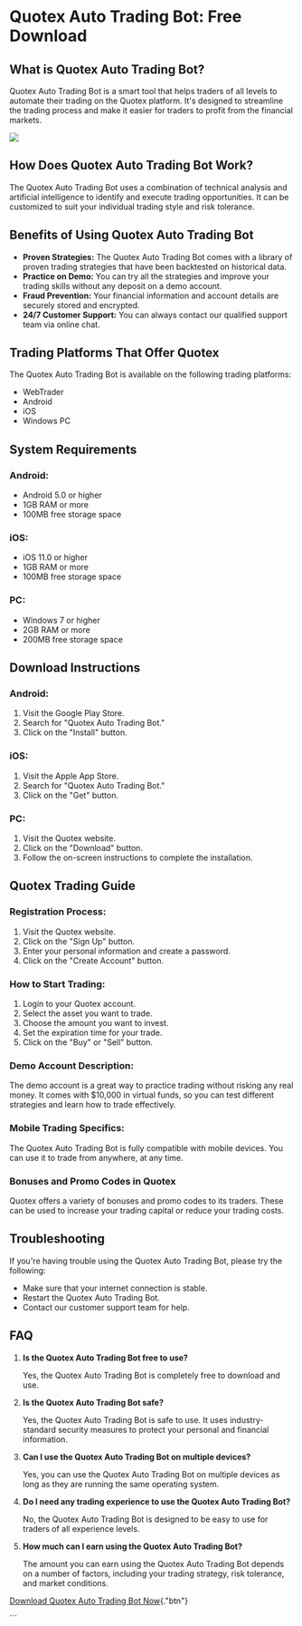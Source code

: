 # Quotex Auto Trading Bot: Free Download

## What is Quotex Auto Trading Bot?

Quotex Auto Trading Bot is a smart tool that helps traders of all levels
to automate their trading on the Quotex platform. It\'s designed to
streamline the trading process and make it easier for traders to profit
from the financial markets.

[![](https://static.quotex.io/files/4_en/300_250.jpg)](https://traff.sbs/brokerqxlid)

## How Does Quotex Auto Trading Bot Work?

The Quotex Auto Trading Bot uses a combination of technical analysis and
artificial intelligence to identify and execute trading opportunities.
It can be customized to suit your individual trading style and risk
tolerance.

## Benefits of Using Quotex Auto Trading Bot

-   **Proven Strategies:** The Quotex Auto Trading Bot comes with a
    library of proven trading strategies that have been backtested on
    historical data.
-   **Practice on Demo:** You can try all the strategies and improve
    your trading skills without any deposit on a demo account.
-   **Fraud Prevention:** Your financial information and account details
    are securely stored and encrypted.
-   **24/7 Customer Support:** You can always contact our qualified
    support team via online chat.

## Trading Platforms That Offer Quotex

The Quotex Auto Trading Bot is available on the following trading
platforms:

-   WebTrader
-   Android
-   iOS
-   Windows PC

## System Requirements

### Android:

-   Android 5.0 or higher
-   1GB RAM or more
-   100MB free storage space

### iOS:

-   iOS 11.0 or higher
-   1GB RAM or more
-   100MB free storage space

### PC:

-   Windows 7 or higher
-   2GB RAM or more
-   200MB free storage space

## Download Instructions

### Android:

1.  Visit the Google Play Store.
2.  Search for "Quotex Auto Trading Bot."
3.  Click on the "Install" button.

### iOS:

1.  Visit the Apple App Store.
2.  Search for "Quotex Auto Trading Bot."
3.  Click on the "Get" button.

### PC:

1.  Visit the Quotex website.
2.  Click on the "Download" button.
3.  Follow the on-screen instructions to complete the installation.

## Quotex Trading Guide

### Registration Process:

1.  Visit the Quotex website.
2.  Click on the "Sign Up" button.
3.  Enter your personal information and create a password.
4.  Click on the "Create Account" button.

### How to Start Trading:

1.  Login to your Quotex account.
2.  Select the asset you want to trade.
3.  Choose the amount you want to invest.
4.  Set the expiration time for your trade.
5.  Click on the "Buy" or "Sell" button.

### Demo Account Description:

The demo account is a great way to practice trading without risking any
real money. It comes with \$10,000 in virtual funds, so you can test
different strategies and learn how to trade effectively.

### Mobile Trading Specifics:

The Quotex Auto Trading Bot is fully compatible with mobile devices. You
can use it to trade from anywhere, at any time.

### Bonuses and Promo Codes in Quotex

Quotex offers a variety of bonuses and promo codes to its traders. These
can be used to increase your trading capital or reduce your trading
costs.

## Troubleshooting

If you\'re having trouble using the Quotex Auto Trading Bot, please try
the following:

-   Make sure that your internet connection is stable.
-   Restart the Quotex Auto Trading Bot.
-   Contact our customer support team for help.

## FAQ

1.  **Is the Quotex Auto Trading Bot free to use?**

    Yes, the Quotex Auto Trading Bot is completely free to download and
    use.

2.  **Is the Quotex Auto Trading Bot safe?**

    Yes, the Quotex Auto Trading Bot is safe to use. It uses
    industry-standard security measures to protect your personal and
    financial information.

3.  **Can I use the Quotex Auto Trading Bot on multiple devices?**

    Yes, you can use the Quotex Auto Trading Bot on multiple devices as
    long as they are running the same operating system.

4.  **Do I need any trading experience to use the Quotex Auto Trading
    Bot?**

    No, the Quotex Auto Trading Bot is designed to be easy to use for
    traders of all experience levels.

5.  **How much can I earn using the Quotex Auto Trading Bot?**

    The amount you can earn using the Quotex Auto Trading Bot depends on
    a number of factors, including your trading strategy, risk
    tolerance, and market conditions.

[Download Quotex Auto Trading Bot
Now](\%22https://traff.sbs/brokerqxlid\%22){."btn"}

\`\`\`

